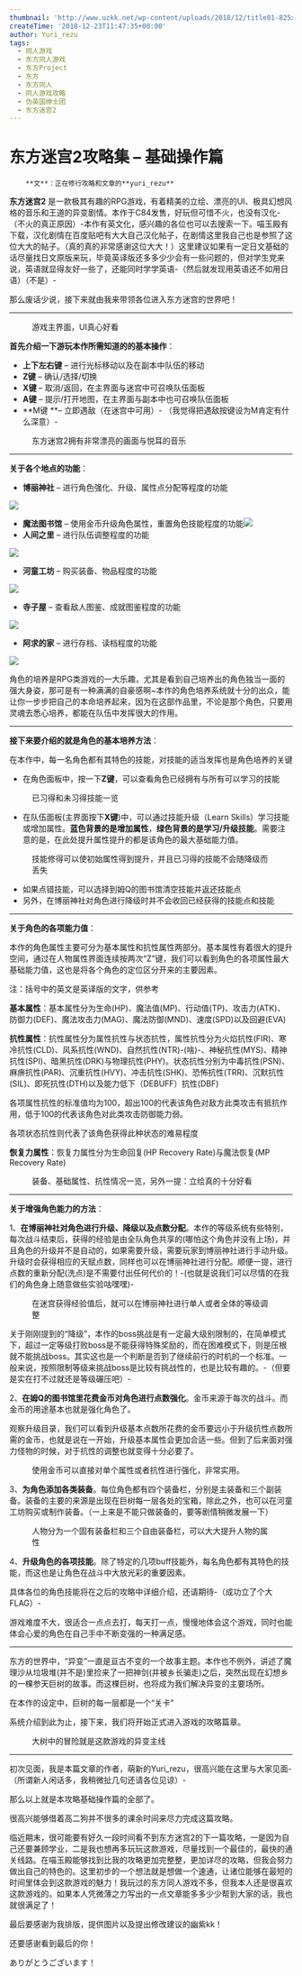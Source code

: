 ```yaml
---
thumbnail: 'http://www.uzkk.net/wp-content/uploads/2018/12/title01-825x368.jpg'
createTime: '2018-12-23T11:47:35+00:00'
author: Yuri_rezu
tags:
  - 同人游戏
  - 东方同人游戏
  - 东方Project
  - 东方
  - 东方同人
  - 同人游戏攻略
  - 伪英国绅士团
  - 东方迷宫2
---
```


# 东方迷宫2攻略集 – 基础操作篇

		**文**：正在修行攻略和文章的**yuri_rezu**

**东方迷宫2** 是一款极其有趣的RPG游戏，有着精美的立绘、漂亮的UI、极具幻想风格的音乐和王道的异变剧情。本作于C84发售，好玩但可惜不火，也没有汉化-（不火的真正原因）-本作有英文化，感兴趣的各位也可以去搜索一下。喵玉殿有下载，汉化剧情在百度贴吧有大大自己汉化帖子，在剧情这里我自己也是参照了这位大大的帖子。（真的真的非常感谢这位大大！）这里建议如果有一定日文基础的话尽量找日文原版来玩，毕竟英译版还多多少少会有一些问题的，但对学生党来说，英语就显得友好一些了，还能同时学学英语-（然后就发现用英语还不如用日语）（不是）-

那么废话少说，接下来就由我来带领各位进入东方迷宫的世界吧！

---

<figure>
  <img src="http://www.uzkk.net/wp-content/uploads/2018/12/15-e1545569087683.png" alt=""/>
  <figcaption>游戏主界面，UI真心好看</figcaption>
</figure>

**首先介绍一下游玩本作所需知道的的基本操作**：

- **上下左右键** – 进行光标移动以及在副本中队伍的移动
- **Z键** – 确认/选择/切换
- **X键** – 取消/返回，在主界面与迷宫中可召唤队伍面板
- **A键** – 提示/打开地图，在主界面与副本中也可召唤队伍面板
- **M键 **– 立即遇敌（在迷宫中可用）- （我觉得把遇敌按键设为M肯定有什么深意）-

<figure>
  <img src="http://www.uzkk.net/wp-content/uploads/2018/12/01-1.jpg" alt=""/>
  <figcaption>东方迷宫2拥有非常漂亮的画面与悦耳的音乐</figcaption>
</figure>

---

**关于各个地点的功能**：

- **博丽神社** – 进行角色强化、升级、属性点分配等程度的功能

![](http://www.uzkk.net/wp-content/uploads/2018/12/02-1.jpg)

- **魔法图书馆** – 使用金币升级角色属性，重置角色技能程度的功能![](http://www.uzkk.net/wp-content/uploads/2018/12/03-1.jpg)
- **人间之里** – 进行队伍调整程度的功能

![](http://www.uzkk.net/wp-content/uploads/2018/12/04.jpg)

- **河童工坊** – 购买装备、物品程度的功能

![](http://www.uzkk.net/wp-content/uploads/2018/12/05.jpg)
- **寺子屋** – 查看敌人图鉴、成就图鉴程度的功能

![](http://www.uzkk.net/wp-content/uploads/2018/12/06.jpg)
- **阿求的家** – 进行存档、读档程度的功能

![](http://www.uzkk.net/wp-content/uploads/2018/12/07.jpg)

角色的培养是RPG类游戏的一大乐趣，尤其是看到自己培养出的角色独当一面的强大身姿，那可是有一种满满的自豪感啊~本作的角色培养系统就十分的出众，能让你一步步把自己的本命培养起来，因为在这部作品里，不论是那个角色，只要用灵魂去悉心培养，都能在队伍中发挥很大的作用。

---

**接下来要介绍的就是角色的基本培养方法**：

在本作中，每一名角色都有其特色的技能，对技能的适当发挥也是角色培养的关键

- 在角色面板中，按一下**Z键**，可以查看角色已经拥有与所有可以学习的技能

<figure>
  <img src="http://www.uzkk.net/wp-content/uploads/2018/12/08.jpg" alt=""/>
  <figcaption>已习得和未习得技能一览</figcaption>
</figure>

- 在队伍面板(主界面按下**X键**)中，可以通过技能升级（Learn Skills）学习技能或增加属性。**蓝色背景的是增加属性**，**绿色背景的是学习/升级技能**。需要注意的是，在此处提升属性提升的都是该角色的最大基础能力值。

<figure>
  <img src="http://www.uzkk.net/wp-content/uploads/2018/12/09.jpg" alt=""/>
  <figcaption>技能修得可以使初始属性得到提升，并且已习得的技能不会随降级而丢失</figcaption>
</figure>

- 如果点错技能，可以选择到姆Q的图书馆清空技能并返还技能点
- 另外，在博丽神社对角色进行降级时并不会收回已经获得的技能点和技能

---

**关于角色的各项能力值**：

本作的角色属性主要可分为基本属性和抗性属性两部分。基本属性有着很大的提升空间，通过在人物属性界面连续按两次“Z”键，我们可以看到角色的各项属性最大基础能力值，这也是将各个角色的定位区分开来的主要因素。

注：括号中的英文是英译版的文字，供参考

**基本属性**：基本属性分为生命(HP)、魔法值(MP)、行动值(TP)、攻击力(ATK)、防御力(DEF)、魔法攻击力(MAG)、魔法防御(MND)、速度(SPD)以及回避(EVA)

**抗性属性**：抗性属性分为属性抗性与状态抗性，属性抗性分为火焰抗性(FIR)、寒冷抗性(CLD)、风系抗性(WND)、自然抗性(NTR)-(啥)-、神秘抗性(MYS)、精神抗性(SPI)、暗黑抗性(DRK)与物理抗性(PHY)。状态抗性分别为中毒抗性(PSN)、麻痹抗性(PAR)、沉重抗性(HVY)、冲击抗性(SHK)、恐怖抗性(TRR)、沉默抗性(SIL)、即死抗性(DTH)以及能力低下（DEBUFF）抗性(DBF)

各项属性抗性的标准值均为100，超出100的代表该角色对敌方此类攻击有抵抗作用，低于100的代表该角色对此类攻击防御能力弱。

各项状态抗性则代表了该角色获得此种状态的难易程度

**恢复力属性**：恢复力属性分为生命回复(HP Recovery Rate)与魔法恢复(MP Recovery Rate)

<figure>
  <img src="http://www.uzkk.net/wp-content/uploads/2018/12/10.jpg" alt=""/>
  <figcaption>装备、基础属性、抗性情况一览，另外一提：立绘真的十分好看</figcaption>
</figure>

---

**关于增强角色能力的方法**：

1、**在博丽神社对角色进行升级、降级以及点数分配**。本作的等级系统有些特别，每次战斗结束后，获得的经验是由全队角色共享的(哪怕这个角色并没有上场)，并且角色的升级并不是自动的，如果需要升级，需要玩家到博丽神社进行手动升级。升级时会获得相应的天赋点数，同样也可以在博丽神社进行分配。顺便一提，进行点数的重新分配(洗点)是不需要付出任何代价的！-(也就是说我们可以尽情的在我们的角色身上随意做些实验咕嘿嘿)-

<figure>
  <img src="http://www.uzkk.net/wp-content/uploads/2018/12/11.jpg" alt=""/>
  <figcaption>在迷宫获得经验值后，就可以在博丽神社进行单人或者全体的等级调整</figcaption>
</figure>

关于刚刚提到的“降级”，本作的boss挑战是有一定最大级别限制的，在简单模式下，超过一定等级打败boss是不能获得特殊奖励的，而在困难模式下，则是压根就不能挑战boss。其实这也是一个判断是否到了继续前行的时机的一个标准。一般来说，按照限制等级来挑战boss是比较有挑战性的，也是比较有趣的。-（但要是实在打不过就还是等级碾压吧）-

2、**在姆Q的图书馆里花费金币对角色进行点数强化**。金币来源于每次的战斗。而金币的用途基本也就是强化角色了。

观察升级目录，我们可以看到升级基本点数所花费的金币要远小于升级抗性点数所需的金币，也就是说在一开始，升级基本属性会更加合适一些。但到了后来面对强力怪物的时候，对于抗性的调整也就变得十分必要了。

<figure>
  <img src="http://www.uzkk.net/wp-content/uploads/2018/12/12.jpg" alt=""/>
  <figcaption>使用金币可以直接对单个属性或者抗性进行强化，非常实用。</figcaption>
</figure>

3、**为角色添加各类装备**。每位角色都有四个装备栏，分别是主装备和三个副装备。装备的主要的来源是出现在巨树每一层各处的宝箱，除此之外，也可以在河童工坊购买或制作装备。（一上来是不能只做装备的，要等剧情稍微发展一下）

<figure>
  <img src="http://www.uzkk.net/wp-content/uploads/2018/12/13.jpg" alt=""/>
  <figcaption>人物分为一个固有装备栏和三个自由装备栏，可以大大提升人物的属性</figcaption>
</figure>

4、**升级角色的各项技能**。除了特定的几项buff技能外，每名角色都有其特色的技能，而这也是让角色在战斗中大放光彩的重要因素。

具体各位的角色技能将在之后的攻略中详细介绍，还请期待-（成功立了个大FLAG）-

游戏难度不大，很适合一点点去打，每天打一点，慢慢地体会这个游戏，同时也能体会心爱的角色在自己手中不断变强的一种满足感。

---

东方的世界中，“异变”一直是亘古不变的一个故事主题。本作也不例外，讲述了魔理沙从垃圾堆(并不是)里捡来了一把神剑(并被乡长骗走)之后，突然出现在幻想乡的一棵参天巨树的故事。而这棵巨树，也将成为我们解决异变的主要场所。

在本作的设定中，巨树的每一层都是一个“关卡”

系统介绍到此为止，接下来，我们将开始正式进入游戏的攻略篇章。

<figure>
  <img src="http://www.uzkk.net/wp-content/uploads/2018/12/14.jpg" alt=""/>
  <figcaption>大树中的冒险就是这款游戏的异变主线</figcaption>
</figure>

---

初次见面，我是本篇文章的作者，萌新的Yuri_rezu，很高兴能在这里与大家见面-（所谓新人闲话多，我稍微扯几句还请各位见谅）-

那么以上就是本攻略基础操作篇的全部了。

很高兴能够借着高二狗并不很多的课余时间来尽力完成这篇攻略。

临近期末，很可能要有好久一段时间看不到东方迷宫2的下一篇攻略，一是因为自己还要兼顾学业，二是我也想再多玩玩这款游戏，尽量找到一个最佳的，最快的通关线路。在喵玉殿能够找到比我的攻略更加完整整，更加详尽的攻略，但我会努力做出自己的特色的。这里初步的一个想法就是想做一个速通，让诸位能够在最短的时间里体会到这款游戏的魅力！我玩过的东方同人游戏不多，但我本人还是很喜欢这款游戏的。如果本人凭微薄之力写出的一点文章能多多少少帮到大家的话，我也就很满足了！

最后要感谢为我排版，提供图片以及提出修改建议的幽紫kk！

还要感谢看到最后的你！

ありがとうございます！
